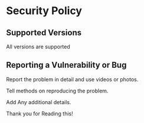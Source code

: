 # Security Policy

## Supported Versions

All versions are supported

## Reporting a Vulnerability or Bug

Report the problem in detail and use videos or photos.

Tell methods on reproducing the problem.


Add Any additional details.

Thank you for Reading this!
